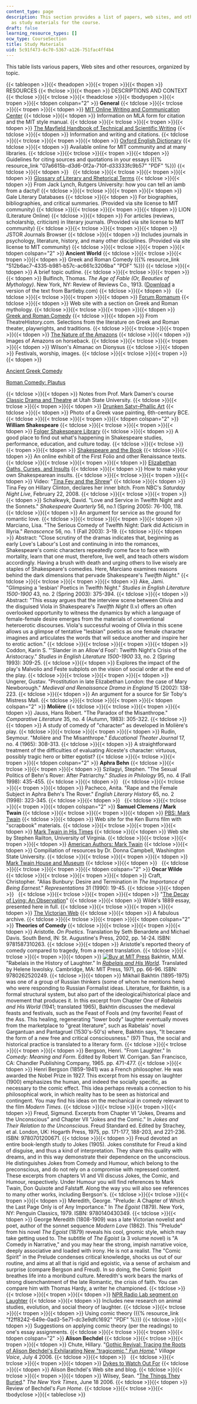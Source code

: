 ```yaml
---
content_type: page
description: This section provides a list of papers, web sites, and other resources
  as study materials for the course.
draft: false
learning_resource_types: []
ocw_type: CourseSection
title: Study Materials
uid: 5c91f473-6c70-5367-a126-751fac4ff4b4
---
```

This table lists various papers, Web sites and other resources, organized by topic.

{{< tableopen >}}{{< theadopen >}}{{< tropen >}}{{< thopen >}}
RESOURCES
{{< thclose >}}{{< thopen >}}
DESCRIPTIONS AND CONTEXT
{{< thclose >}}{{< trclose >}}{{< theadclose >}}{{< tbodyopen >}}{{< tropen >}}{{< tdopen colspan="2" >}}
**General**
{{< tdclose >}}{{< trclose >}}{{< tropen >}}{{< tdopen >}}
[MIT Online Writing and Communication Center](http://web.mit.edu/writing/)
{{< tdclose >}}{{< tdopen >}}
Information on MLA form for citation and the MIT style manual.
{{< tdclose >}}{{< trclose >}}{{< tropen >}}{{< tdopen >}}
[The Mayfield Handbook of Technical and Scientific Writing](http://www.mhhe.com/mayfieldpub/tsw/home.htm)
{{< tdclose >}}{{< tdopen >}}
Information and writing and citations.
{{< tdclose >}}{{< trclose >}}{{< tropen >}}{{< tdopen >}}
[Oxford English Dictionary](http://www.oed.com/)
{{< tdclose >}}{{< tdopen >}}
Available online for MIT community and at many libraries.
{{< tdclose >}}{{< trclose >}}{{< tropen >}}{{< tdopen >}}
Guidelines for citing sources and quotations in your essays ({{% resource_link "07a6615b-d3d6-0f2a-710f-d33333fc9b57" "PDF" %}})
{{< tdclose >}}{{< tdopen >}}
 
{{< tdclose >}}{{< trclose >}}{{< tropen >}}{{< tdopen >}}
[Glossary of Literary and Rhetorical Terms](http://jacklynch.net/Terms/)
{{< tdclose >}}{{< tdopen >}}
From Jack Lynch, Rutgers University: how you can tell an iamb from a dactyl!
{{< tdclose >}}{{< trclose >}}{{< tropen >}}{{< tdopen >}}
Gale Literary Databases
{{< tdclose >}}{{< tdopen >}}
For biographies, bibliographies, and critical summaries. (Provided via site license to MIT community)
{{< tdclose >}}{{< trclose >}}{{< tropen >}}{{< tdopen >}}
LION (Literature Online)
{{< tdclose >}}{{< tdopen >}}
For articles (reviews, scholarship, criticism) in literary journals. (Provided via site license to MIT community)
{{< tdclose >}}{{< trclose >}}{{< tropen >}}{{< tdopen >}}
JSTOR Journals Browser
{{< tdclose >}}{{< tdopen >}}
Includes journals in psychology, literature, history, and many other disciplines. (Provided via site license to MIT community)
{{< tdclose >}}{{< trclose >}}{{< tropen >}}{{< tdopen colspan="2" >}}
**Ancient World**
{{< tdclose >}}{{< trclose >}}{{< tropen >}}{{< tdopen >}}
Greek and Roman Comedy ({{% resource_link "512b6ac7-4335-b981-b57c-ac661c3206ba" "PDF" %}})
{{< tdclose >}}{{< tdopen >}}
A brief topic outline.
{{< tdclose >}}{{< trclose >}}{{< tropen >}}{{< tdopen >}}
Bulfinch, Thomas. *The Age of Fable (Or, Beauties of Mythology)*. New York, NY: Review of Reviews Co., 1913. ([Download](http://www.bartleby.com/br/181.html) a version of the text from Bartleby.com)
{{< tdclose >}}{{< tdopen >}}
 
{{< tdclose >}}{{< trclose >}}{{< tropen >}}{{< tdopen >}}
[Forum Romanum](http://www.forumromanum.org/index2.html)
{{< tdclose >}}{{< tdopen >}}
Web site with a section on Greek and Roman mythology.
{{< tdclose >}}{{< trclose >}}{{< tropen >}}{{< tdopen >}}
[Greek and Roman Comedy](http://www.theatrehistory.com/ancient/comedy001.html)
{{< tdclose >}}{{< tdopen >}}
From TheatreHistory.com. Selections from the literature on Greek and Roman theater, playwrights, and traditions.
{{< tdclose >}}{{< trclose >}}{{< tropen >}}{{< tdopen >}}
[The Nature of the Amazons](http://pygmalionproject.tripod.com/amazons.html)
{{< tdclose >}}{{< tdopen >}}
Images of Amazons on horseback.
{{< tdclose >}}{{< trclose >}}{{< tropen >}}{{< tdopen >}}
Wilson's Almanac on Dionysus
{{< tdclose >}}{{< tdopen >}}
Festivals, worship, images.
{{< tdclose >}}{{< trclose >}}{{< tropen >}}{{< tdopen >}}

[Ancient Greek Comedy](http://www.usu.edu/markdamen/ClasDram/chapters/081earlygkcom.htm)

[Roman Comedy: Plautus](http://www.usu.edu/markdamen/ClasDram/chapters/141plautus.htm)

{{< tdclose >}}{{< tdopen >}}
Notes from Prof. Mark Damen's course [Classic Drama and Theatre](http://www.usu.edu/markdamen/ClasDram/coursedescription.htm) at Utah State University.
{{< tdclose >}}{{< trclose >}}{{< tropen >}}{{< tdopen >}}
[Drunken Satyr–Phallic Art](http://commons.wikimedia.org/wiki/Image:Komos_Douris_BM_E768.jpg)
{{< tdclose >}}{{< tdopen >}}
Photo of a Greek vase painting, 6th-century BCE.
{{< tdclose >}}{{< trclose >}}{{< tropen >}}{{< tdopen colspan="2" >}}
**William Shakespeare**
{{< tdclose >}}{{< trclose >}}{{< tropen >}}{{< tdopen >}}
[Folger Shakespeare Library](http://www.folger.edu/)
{{< tdclose >}}{{< tdopen >}}
A good place to find out what's happening in Shakespeare studies, performance, education, and culture today.
{{< tdclose >}}{{< trclose >}}{{< tropen >}}{{< tdopen >}}
[Shakespeare and the Book](http://ccnmtl.columbia.edu/projects/shakespeareandthebook/)
{{< tdclose >}}{{< tdopen >}}
An online exhibit of the First Folio and other Renaissance texts.
{{< tdclose >}}{{< trclose >}}{{< tropen >}}{{< tdopen >}}
[Elizabethan Oaths, Curses, and Insults](http://www.renfaire.com/Language/insults.html)
{{< tdclose >}}{{< tdopen >}}
How to make your own Shakespearean insults.
{{< tdclose >}}{{< trclose >}}{{< tropen >}}{{< tdopen >}}
Video: "[Tina Fey and the Shrew](http://www.nbc.com/Saturday_Night_Live/video/clips/tina-fey-on-update/221773/)"
{{< tdclose >}}{{< tdopen >}}
Tina Fey on Hillary Clinton, declares her inner bitch. From NBC's *Saturday Night Live*, February 22, 2008.
{{< tdclose >}}{{< trclose >}}{{< tropen >}}{{< tdopen >}}
Schalkwyk, David. "Love and Service in Twelfth Night and the Sonnets." *Shakespeare Quarterly* 56, no.1 (Spring 2005): 76-100, 118.
{{< tdclose >}}{{< tdopen >}}
An argument for service as the ground for romantic love.
{{< tdclose >}}{{< trclose >}}{{< tropen >}}{{< tdopen >}}
Marciano, Lisa. "The Serious Comedy of Twelfth Night: Dark did Acticism in Illyria." *Renascence* 56, no. 1 (Fall 2003): 3-19.
{{< tdclose >}}{{< tdopen >}}
Abstract: "Close scrutiny of the dramas indicates that, beginning as early Love's Labour's Lost and continuing in into the romances, Shakespeare's comic characters repeatedly come face to face with mortality, learn that one must, therefore, live well, and teach others wisdom accordingly. Having a brush with death and urging others to live wisely are staples of Shakespeare's comedies. Here, Marciano examines reasons behind the dark dimensions that pervade Shakespeare's *Twelfth Night*."
{{< tdclose >}}{{< trclose >}}{{< tropen >}}{{< tdopen >}}
Ake, Jami. "Glimpsing a 'lesbian' Poetics in Twelfth Night." *Studies in English Literature 1500-1900* 43, no. 2 (Spring 2003): 375-394.
{{< tdclose >}}{{< tdopen >}}
Abstract: "This essay argues that the interview scene between Olivia and the disguised Viola in Shakespeare's *Twelfth Night* (I.v) offers an often overlooked opportunity to witness the dynamics by which a language of female-female desire emerges from the materials of conventional heteroerotic discourses. Viola's successful wooing of Olivia in this scene allows us a glimpse of tentative "lesbian" poetics as one female character imagines and articulates the words that will seduce another and inspire her to erotic action."
{{< tdclose >}}{{< trclose >}}{{< tropen >}}{{< tdopen >}}
Coddon, Karin S. "'Slander in an Allow'd Fool': Twelfth Night's Crisis of the Aristocracy." *Studies in English Literature 1500-1900* 33, no. 2 (Spring 1993): 309-25.
{{< tdclose >}}{{< tdopen >}}
Explores the impact of the play's Malvolio and Feste subplots on the vision of social order at the end of the play.
{{< tdclose >}}{{< trclose >}}{{< tropen >}}{{< tdopen >}}
Ungerer, Gustav. "Prostitution in late Elizabethan London: the case of Mary Newborough." *Medieval and Renaissance Drama in England* 15 (2002): 138-223.
{{< tdclose >}}{{< tdopen >}}
An argument for a source for Sir Toby's Mistress Mall.
{{< tdclose >}}{{< trclose >}}{{< tropen >}}{{< tdopen colspan="2" >}}
**Molière**
{{< tdclose >}}{{< trclose >}}{{< tropen >}}{{< tdopen >}}
Jauss, Hans Robert. "The Paradox of the Misanthrope." *Comparative Literature* 35, no. 4 (Autumn, 1983): 305-322.
{{< tdclose >}}{{< tdopen >}}
A study of comedy of "character" as developed in Molière's play.
{{< tdclose >}}{{< trclose >}}{{< tropen >}}{{< tdopen >}}
Rudin, Seymour. "Molière and The Misanthrope." *Educational Theater Journal* 17, no. 4 (1965): 308-313.
{{< tdclose >}}{{< tdopen >}}
A straightforward treatment of the difficulties of evaluating Alceste's character: virtuous, possibly tragic hero or bitter egotist?
{{< tdclose >}}{{< trclose >}}{{< tropen >}}{{< tdopen colspan="2" >}}
**Aphra Behn**
{{< tdclose >}}{{< trclose >}}{{< tropen >}}{{< tdopen >}}
Szilagyi, Stephen. "The Sexual Politics of Behn's Rover: After Patriarchy." *Studies in Philology* 95, no. 4 (Fall 1998): 435-455.
{{< tdclose >}}{{< tdopen >}}
 
{{< tdclose >}}{{< trclose >}}{{< tropen >}}{{< tdopen >}}
Pacheco, Anita. "Rape and the Female Subject in Aphra Behn's The Rover." *English Literary History* 65, no. 2 (1998): 323-345.
{{< tdclose >}}{{< tdopen >}}
 
{{< tdclose >}}{{< trclose >}}{{< tropen >}}{{< tdopen colspan="2" >}}
**Samuel Clemens / Mark Twain**
{{< tdclose >}}{{< trclose >}}{{< tropen >}}{{< tdopen >}}
[PBS: Mark Twain](http://www.pbs.org/marktwain/index.html)
{{< tdclose >}}{{< tdopen >}}
Web site for the Ken Burns film with "scrapbook" materials.
{{< tdclose >}}{{< trclose >}}{{< tropen >}}{{< tdopen >}}
[Mark Twain in His Times](https://twain.lib.virginia.edu/index2.html)
{{< tdclose >}}{{< tdopen >}}
Web site by Stephen Railton, University of Virginia.
{{< tdclose >}}{{< trclose >}}{{< tropen >}}{{< tdopen >}}
[American Authors: Mark Twain](http://www.wsu.edu/~campbelld/amlit/twain.htm)
{{< tdclose >}}{{< tdopen >}}
Compiliation of resources by Dr. Donna Campbell, Washington State University.
{{< tdclose >}}{{< trclose >}}{{< tropen >}}{{< tdopen >}}
[Mark Twain House and Museum](http://www.marktwainhouse.org/)
{{< tdclose >}}{{< tdopen >}}
 
{{< tdclose >}}{{< trclose >}}{{< tropen >}}{{< tdopen colspan="2" >}}
**Oscar Wilde**
{{< tdclose >}}{{< trclose >}}{{< tropen >}}{{< tdopen >}}
Craft, Christopher. "Alias Bunbury: Desire and Termination in *The Importance of Being Earnest*." *Representations* 31 (1990): 19-45.
{{< tdclose >}}{{< tdopen >}}
 
{{< tdclose >}}{{< trclose >}}{{< tropen >}}{{< tdopen >}}
"[The Decay of Lying: An Observation](http://www.mnstate.edu/gracyk/courses/phil%20of%20art/wildetext.htm)"
{{< tdclose >}}{{< tdopen >}}
Wilde's 1889 essay, presented here in full.
{{< tdclose >}}{{< trclose >}}{{< tropen >}}{{< tdopen >}}
[The Victorian Web](http://www.victorianweb.org/)
{{< tdclose >}}{{< tdopen >}}
A fabulous archive.
{{< tdclose >}}{{< trclose >}}{{< tropen >}}{{< tdopen colspan="2" >}}
**Theories of Comedy**
{{< tdclose >}}{{< trclose >}}{{< tropen >}}{{< tdopen >}}
Aristotle. *On Poetics*. Translation by Seth Benardete and Michael Davis. South Bend, IN: St. Augustine's Press, 2002, pp. 14-24. ISBN: 9781587310263.
{{< tdclose >}}{{< tdopen >}}
Aristotle's reported theory of comedy compared to tragedy, from a recent translation.
{{< tdclose >}}{{< trclose >}}{{< tropen >}}{{< tdopen >}}
[![Buy at MIT Press](/images/mp_logo.gif)](https://mitpress.mit.edu/9780262520249) Bakhtin, M.M. "Rabelais in the History of Laughter." In [*Rabelais and His World*](https://mitpress.mit.edu/9780262520249). Translated by Helene Iswolsky. Cambridge, MA: MIT Press, 1971, pp. 66-96. ISBN: 9780262520249.
{{< tdclose >}}{{< tdopen >}}
Mikhail Bakhtin (1895-1975) was one of a group of Russian thinkers (some of whom he mentions here) who were responding to Russian Formalist ideas. Literature, for Bakhtin, is a formal structural system, but also part of the ideological/historical place and movement that produces it. In this excerpt from Chapter One of *Rabelais and His World* (1941; translated 1965), Bakhtin discusses the medieval feasts and festivals, such as the Feast of Fools and (my favorite) Feast of the Ass. This healing, regenerating "lower body" laughter eventually moves from the marketplace to "great literature", such as Rabelais' novel Gargantuan and Pantagruel (1530's-50's) where, Bakhtin says, "It became the form of a new free and critical consciousness." (97) Thus, the social and historical practice is translated to a literary form.
{{< tdclose >}}{{< trclose >}}{{< tropen >}}{{< tdopen >}}
Bergson, Henri. "From Laughter." In *Comedy: Meaning and Form*. Edited by Robert W. Corrigan. San Francisco, CA: Chandler Publishing Company, 1965. pp. 471-477.
{{< tdclose >}}{{< tdopen >}}
Henri Bergson (1859-1941) was a French philosopher. He was awarded the Nobel Prize in 1927. This excerpt from his essay on laughter (1900) emphasizes the human, and indeed the socially specific, as necessary to the comic effect. This idea perhaps reveals a connection to his philosophical work, in which reality has to be seen as historical and contingent. You may find his ideas on the mechanical in comedy relevant to the film *Modern Times*.
{{< tdclose >}}{{< trclose >}}{{< tropen >}}{{< tdopen >}}
Freud, Sigmund. Excerpts from Chapter VI "Jokes, Dreams and the Unconscious" and Chapter VII "Jokes and the Comic." In *Jokes and Their Relation to the Unconscious*. Freud Standard ed. Edited by Strachey, et al. London, UK: Hogarth Press, 1975, pp. 171-177, 188-203, and 221-236. ISBN: 9780701200671.
{{< tdclose >}}{{< tdopen >}}
Freud devoted an entire book-length study to Jokes (1905). Jokes constitute for Freud a kind of disguise, and thus a kind of interpretation. They share this quality with dreams, and in this way demonstrate their dependence on the unconscious. He distinguishes Jokes from Comedy and Humour, which belong to the preconscious, and do not rely on a compromise with repressed content. These excerpts from chapters VI and VII discuss Jokes, the Comic, and Humour, respectively. Under Humour you will find references to Mark Twain, Don Quixote and Falstaff. Along the way you will also see references to many other works, including Bergson's.
{{< tdclose >}}{{< trclose >}}{{< tropen >}}{{< tdopen >}}
Meredith, George. "Prelude: A Chapter of Which the Last Page Only is of Any Importance." In *The Egoist* (1879). New York, NY: Penguin Classics, 1979. ISBN: 9780140430349.
{{< tdclose >}}{{< tdopen >}}
George Meredith (1808-1909) was a late Victorian novelist and poet, author of the sonnet sequence *Modern Love* (1862). This "Prelude" from his novel *The Egoist* (1879) reveals his cool, gnomic style, which may take getting used to. The subtitle of *The Egoist* (a 3 volume novel) is "A Comedy in Narrative," and you may hear the strong, impish narrative voice, deeply associative and loaded with irony. He is not a realist. The "Comic Spirit" in the Prelude condenses critical knowledge, shocks us out of our routine, and aims at all that is rigid and egoistic, via a sense of archaism and surprise (compare Bergson and Freud). In so doing, the Comic Spirit breathes life into a moribund culture. Meredith's work bears the marks of strong disenchantment of the late Romantic, the crisis of faith. You can compare him with Thomas Hardy, a writer he championed.
{{< tdclose >}}{{< trclose >}}{{< tropen >}}{{< tdopen >}}
[NPR Radio Lab segment on Laughter](https://www.wnycstudios.org/podcasts/radiolab/episodes/91588-laughter)
{{< tdclose >}}{{< tdopen >}}
Includes new research on animal studies, evolution, and social theory of laughter.
{{< tdclose >}}{{< trclose >}}{{< tropen >}}{{< tdopen >}}
Using comic theory ({{% resource_link "f2ff8242-649e-0ad3-5e71-dc3e9dfc1692" "PDF" %}})
{{< tdclose >}}{{< tdopen >}}
Suggestions on applying comic theory (per the readings) to one's essay assignments.
{{< tdclose >}}{{< trclose >}}{{< tropen >}}{{< tdopen colspan="2" >}}
**Alison Bechdel**
{{< tdclose >}}{{< trclose >}}{{< tropen >}}{{< tdopen >}}
Chute, Hillary. "[Gothic Revival: Tracing the Roots of Alison Bechdel's Exhilarating New "tragicomic," *Fun Home*.](http://www.villagevoice.com/arts/gothic-revival-7158351)" *Village Voice*, July 4 2006.
{{< tdclose >}}{{< tdopen >}}
 
{{< tdclose >}}{{< trclose >}}{{< tropen >}}{{< tdopen >}}
[Dykes to Watch Out For](http://www.dykestowatchoutfor.com/index.php)
{{< tdclose >}}{{< tdopen >}}
Alison Bechdel's Web site and blog.
{{< tdclose >}}{{< trclose >}}{{< tropen >}}{{< tdopen >}}
Wilsey, Sean. "[The Things They Buried](http://www.nytimes.com/2006/06/18/books/review/18wilsey.html?_r=1&oref=slogin)." *The New York Times*, June 18 2006.
{{< tdclose >}}{{< tdopen >}}
Review of Bechdel's *Fun Home*.
{{< tdclose >}}{{< trclose >}}{{< tbodyclose >}}{{< tableclose >}}